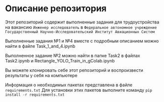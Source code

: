 # Описание репозитория

Этот репозиторий содержит выполненные задания для трудоустройства на вакансию `Инженер исследователь`  в `Федеральное автономное учреждение Государственный Научно-Исследовательский Институт Авиационных Систем`

Выполненные задания №1 и №4 вместе с подробным описанием можно найти в файле Task_1_and_4.ipynb

Выполненное задание №2 можно найти в папке Task2 в файлах Task2.ipynb и Rectangle_YOLO_Train_in_gColab.ipynb

Вы можете клонировать себе этот репозиторий и воспроизвести результаты у себя на компьютере

Информация о необходимых пакетах представлена в файле `requirements.txt`
Для установки этих пакетов выполните команду `pip install -r requirements.txt`